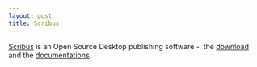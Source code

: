 ```yaml
---
layout: post
title: Scribus
---
```


[Scribus](http://www.scribus.net/index.php) is an Open Source Desktop publishing software -  the [download](http://sourceforge.net/project/downloading.php?groupname=scribus&filename=scribus-1.3.3.7-win32-install.exe&use_mirror=jaist) and the [documentations](http://docs.scribus.net/).
